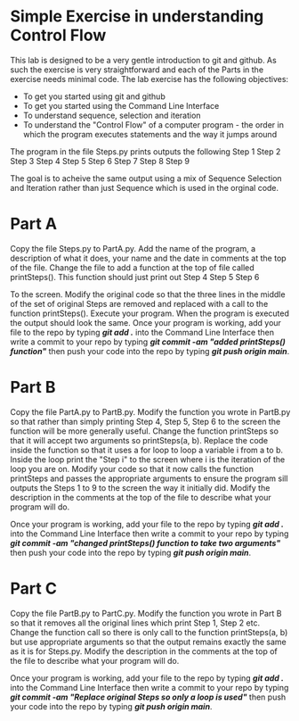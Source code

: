 # Simple Exercise in understanding Control Flow
This lab is designed to be a very gentle introduction to git and github. As such the exercise is very straightforward and each of the Parts in the exercise needs minimal code. The lab exercise has the following objectives:
- To get you started using git and github
- To get you started using the Command Line Interface
- To understand sequence, selection and iteration
- To understand the "Control Flow" of a computer program - the order in which the program executes statements and the way it jumps around

The program in the file Steps.py prints outputs the following
Step 1
Step 2
Step 3
Step 4
Step 5
Step 6
Step 7
Step 8
Step 9

The goal is to acheive the same output using a mix of Sequence Selection and Iteration rather than just Sequence which is used in the orginal code.

# Part A

Copy the file Steps.py to PartA.py. Add the name of the program, a description of what it does, your name and the date in comments at the top of the file. Change the file to add a function at the top of file called printSteps(). This function should just print out 
Step 4
Step 5
Step 6

To the screen. Modify the original code so that the three lines in the middle of the set of original Steps are removed and replaced with a call to the function printSteps(). Execute your program. When the program is executed the output should look the same. Once your program is working, add your file to the repo by typing ***git add .*** into the Command Line Interface then write a commit to your repo by typing ***git commit -am "added printSteps() function"*** then push your code into the repo by typing ***git push origin main***.

# Part B

Copy the file PartA.py to PartB.py.  Modify the function you wrote in PartB.py so that rather than simply printing Step 4, Step 5, Step 6 to the screen the function will be more generally useful. Change the function printSteps so that it will accept two arguments so printSteps(a, b). Replace the code inside the function so that it uses a for loop to loop a variable i from a to b. Inside the loop print the "Step i" to the screen where i is the iteration of the loop you are on. Modify your code so that it now calls the function printSteps and passes the appropriate arguments to ensure the program sill outputs the Steps 1 to 9 to the screen the way it initially did. Modify the description in the comments at the top of the file to describe what your program will do. 

Once your program is working, add your file to the repo by typing ***git add .*** into the Command Line Interface then write a commit to your repo by typing ***git commit -am "changed printSteps() function to take two arguments"*** then push your code into the repo by typing ***git push origin main***.

# Part C

Copy the file PartB.py to PartC.py. Modify the function you wrote in Part B so that it removes all the original lines which print Step 1, Step 2 etc. Change the function call so there is only call to the function printSteps(a, b) but use appropriate arguments so that the output remains exactly the same as it is for Steps.py. Modify the description in the comments at the top of the file to describe what your program will do.

Once your program is working, add your file to the repo by typing ***git add .*** into the Command Line Interface then write a commit to your repo by typing ***git commit -am "Replace original Steps so only a loop is used"*** then push your code into the repo by typing ***git push origin main***.


